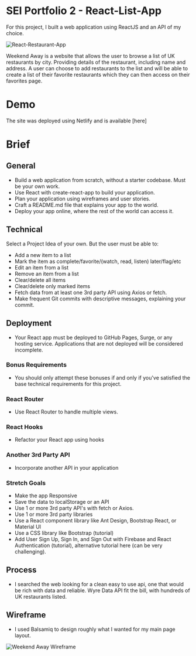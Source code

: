 # SEI Portfolio 2 - React-List-App

For this project, I built a web application using ReactJS and an API of my choice. 

![React-Restaurant-App](https://user-images.githubusercontent.com/114579141/215033817-d04d38b2-3e39-4c78-9e2b-dda2b010a9e6.png)

Weekend Away is a website that allows the user to browse a list of UK restaurants by city. Providing details of the restaurant, including name and address. A user can choose to add restaurants to the list and will be able to create a list of their favorite restaurants which they can then access on their favorites page.


# Demo

The site was deployed using Netlify and is available [here]


# Brief

## General

 - Build a web application from scratch, without a starter codebase. Must be your own work.
 - Use React with create-react-app to build your application.
 - Plan your application using wireframes and user stories.
 - Craft a README.md file that explains your app to the world.
 - Deploy your app online, where the rest of the world can access it.

## Technical

Select a Project Idea of your own. But the user must be able to:

 - Add a new item to a list
 - Mark the item as complete/favorite/(watch, read, listen) later/flag/etc
 - Edit an item from a list
 - Remove an item from a list
 - Clear/delete all items
 - Clear/delete only marked items
 - Fetch data from at least one 3rd party API using Axios or fetch.
 - Make frequent Git commits with descriptive messages, explaining your commit.


## Deployment

 - Your React app must be deployed to GitHub Pages, Surge, or any hosting service. Applications that are not deployed will be considered incomplete.


### Bonus Requirements

 - You should only attempt these bonuses if and only if you've satisfied the base technical requirements for this project.
 

### React Router

 - Use React Router to handle multiple views.


### React Hooks

 - Refactor your React app using hooks


### Another 3rd Party API

 - Incorporate another API in your application


### Stretch Goals

 - Make the app Responsive
 - Save the data to localStorage or an API
 - Use 1 or more 3rd party API's with fetch or Axios.
 - Use 1 or more 3rd party libraries
 - Use a React component library like Ant Design, Bootstrap React, or Material UI
 - Use a CSS library like Bootstrap (tutorial)
 - Add User Sign Up, Sign In, and Sign Out with Firebase and React Authentication (tutorial), alternative tutorial here (can be very challenging).


## Process

 - I searched the web looking for a clean easy to use api, one that would be rich with data and reliable. Wyre Data API fit the bill, with hundreds of UK      restaurants listed.


## Wireframe

 - I used Balsamiq to design roughly what I wanted for my main page layout.

![Weekend Away Wireframe](https://user-images.githubusercontent.com/114579141/215038089-61ad81ea-1d07-4243-8186-41dc985cc73c.png)






